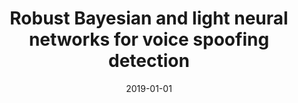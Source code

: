 ---
# Documentation: https://wowchemy.com/docs/managing-content/

title: Robust Bayesian and light neural networks for voice spoofing detection
subtitle: ''
summary: ''
authors:
- Radosław Białobrzeski
- Michał Kośmider
- Mateusz Matuszewski
- Marcin Plata
- Alexander Rakowski
tags: []
categories: []
date: '2019-01-01'
lastmod: 2022-10-07T05:46:22Z
featured: false
draft: false

# Featured image
# To use, add an image named `featured.jpg/png` to your page's folder.
# Focal points: Smart, Center, TopLeft, Top, TopRight, Left, Right, BottomLeft, Bottom, BottomRight.
image:
  caption: ''
  focal_point: ''
  preview_only: false

# Projects (optional).
#   Associate this post with one or more of your projects.
#   Simply enter your project's folder or file name without extension.
#   E.g. `projects = ["internal-project"]` references `content/project/deep-learning/index.md`.
#   Otherwise, set `projects = []`.
projects: []
publishDate: '2022-10-07T05:46:21.330883Z'
publication_types:
- '1'
abstract: ''
publication: '*Interspeech 2019 : 20th Annual Conference of the International Speech
  Communication Association, Graz, Austria, September 15th-19th 2019.*'
doi: 10.21437/Interspeech.2019-2676
links:
- name: URL
  url: https://www.isca-speech.org/archive/Interspeech_2019/abstracts/2676.html
---
